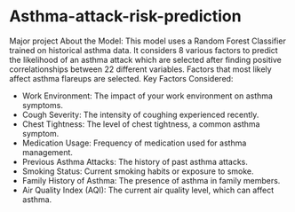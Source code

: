 # Asthma-attack-risk-prediction
Major project
About the Model:
This model uses a Random Forest Classifier trained on historical asthma data. It considers 8 various factors to predict the likelihood of an asthma attack which are selected after finding positive correlationships between 22 different variables. Factors that most likely affect asthma flareups are selected.
Key Factors Considered:

- Work Environment: The impact of your work environment on asthma symptoms.
- Cough Severity: The intensity of coughing experienced recently.
- Chest Tightness: The level of chest tightness, a common asthma symptom.
- Medication Usage: Frequency of medication used for asthma management.
- Previous Asthma Attacks: The history of past asthma attacks.
- Smoking Status: Current smoking habits or exposure to smoke.
- Family History of Asthma: The presence of asthma in family members.
- Air Quality Index (AQI): The current air quality level, which can affect asthma.

